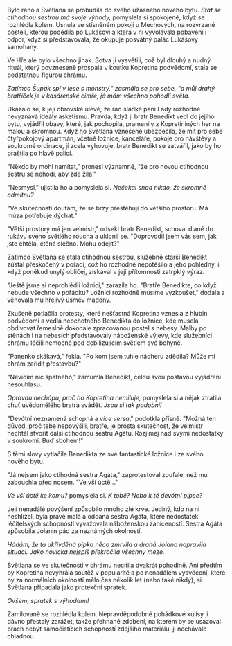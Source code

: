 
Bylo ráno a Světlana se probudila do svého úžasného nového bytu. *Stát se ctihodnou sestrou má svoje výhody,* pomyslela si spokojeně, když se rozhlédla kolem. Usnula ve stísněném pokoji u Mechových, na rozvrzané posteli, kterou podědila po Lukášovi a která v ní vyvolávala pobavení i odpor, když si představovala, že okupuje posvátný palác Lukášovy samohany.

Ve Hře ale bylo všechno jinak. Sotva ji vysvětili, což byl dlouhý a nudný rituál, který povzneseně prospala v koutku Kopretina podvědomí, stala se podstatnou figurou chrámu.

*Zatímco Šupák spí v lese s monstry," zasmála se pro sebe, "a můj drahý bratříček je v kasárenské cimře, já mám všechno pohodlí světa.*

Ukázalo se, k její obrovské úlevě, že řád sladké paní Lady rozhodně nevyznává ideály asketismu. Pravda, když ji bratr Benedikt vedl do jejího bytu, vyjádřil obavy, které, jak pochopila, pramenily z Kopretininých her na malou a skromnou. Když ho Světlana vznešeně ubezpečila, že mít pro sebe čtyřpokojový apartmán, včetně ložnice, kanceláře, pokoje pro návštěvy a soukromé ordinace, jí zcela vyhovuje, bratr Benedikt se zatvářil, jako by ho praštila po hlavě palicí.

"Někdo by mohl namítat," pronesl významně, "že pro novou ctihodnou sestru se nehodí, aby zde žila."

"Nesmysl," ujistila ho a pomyslela si. *Nečekal snad nikdo, že skromně odmítnu?*

"Ve skutečnosti doufám, že se brzy přestěhuji do většího prostoru. Má múza potřebuje dýchat."

"Větší prostory má jen velmistr," odsekl bratr Benedikt, schoval dlaně do rukávu svého světlého roucha a uklonil se. "Doprovodil jsem vás sem, jak jste chtěla, ctěná slečno. Mohu odejít?"

Zatímco Světlana se stala ctihodnou sestrou, služebně starší Benedikt zůstal přeskočený v pořadí, což ho rozhodně nepotěšilo a jeho pohledný, i když poněkud unylý obličej, získával v její přítomnosti zatrpklý výraz.

"Ještě jsme si neprohlédli ložnici," zarazila ho. "Bratře Benedikte, co když nebude všechno v pořádku? Ložnici rozhodně musíme vyzkoušet," dodala a věnovala mu hřejivý úsměv madony. 

Zkušeně potlačila protesty, které nešťastná Kopretina vznesla z hlubin podvědomí a vedla neochotného Benedikta do ložnice, kde musela obdivovat řemeslně dokonale zpracovanou postel s nebesy. Malby po stěnách i na nebesích představovaly náboženské výjevy, kde služebníci chrámu léčili nemocné pod debilizujícím světlem své bohyně.

"Panenko skákavá," řekla. "Po kom jsem tuhle nádheru zdědila? Může mi chrám zařídit přestavbu?"

"Nevidím nic špatného," zamumla Benedikt, celou svou postavou vyjádření nesouhlasu.

*Opravdu nechápu, proč ho Kopretina nemiluje,* pomyslela si a nějak ztratila chuť uvědomělého bratra svádět. *Jsou si tak podobní!*

"Devótní neznamená schopná a *vice versa*," podotkla přísně. "Možná ten důvod, proč tebe nepovýšili, bratře, je prostá skutečnost, že velmistr nechtěl stvořit další ctihodnou sestru Agátu. Rozjímej nad svými nedostatky v soukromí. Buď sbohem!"

S těmi slovy vytlačila Benedikta ze své fantastické ložnice i ze svého nového bytu.

"Já nejsem jako ctihodná sestra Agáta," zaprotestoval zoufale, než mu zabouchla před nosem. "Ve vší úctě..."

*Ve vší úctě ke komu?* pomyslela si. *K tobě? Nebo k té devótní pipce?*

Její nenadálé povýšení způsobilo mnoho zlé krve. Jediný, kdo na ni neshlížel, byla právě malá a oddaná sestra Agáta, které nedostatek léčitelských schopností vyvažovala náboženskou zaníceností. Sestra Agáta způsobila Jolanin pád za neznámých okolností.

*Hádám, že ta ukřivděná pipka něco zmrvila a drahá Jolana napravila situaci. Jako novicka nejspíš překročila všechny meze.*

Světlana se ve skutečnosti v chrámu necítila dvakrát pohodlně. Ani předtím by Kopretina nevyhrála soutěž v popularitě a po nenadálém vysvěcení, které by za normálních okolností mělo čas několik let (nebo také nikdy), si Světlana připadala jako protekční spratek.

*Ovšem, spratek s výhodami!*

Zamilovaně se rozhlédla kolem. Nepravděpodobné pohádkové kulisy ji dávno přestaly zarážet, takže přehnané zdobení, na kterém by se usazoval prach nebýt samočistících schopností zdejšího materiálu, ji nechávalo chladnou.
